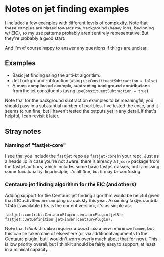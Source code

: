 # Notes on jet finding examples

I included a few examples with different levels of complexity. Note that these samples are biased towards my
background (heavy ions, beginning w/ EIC), so my use patterns probably aren't entirely representative. But
they're probably a good start.

And I'm of course happy to answer any questions if things are unclear.

## Examples

- Basic jet finding using the anti-kt algorithm.
- Jet background subtraction (using `useConstituentSubtraction = false`)
- A more complicated example, subtracting background contributions from the jet constituents (using
`useConstituentSubtraction = true`)

Note that for the background subtraction examples to be meaningful, you should pass in a substantial number of
particles. I've tested the code, and it seems to run fine, but I haven't tested the outputs yet in any detail.
If that's helpful, I can revisit it later.

## Stray notes

### Naming of "fastjet-core"

I see that you include the `fastjet` repo as `fastjet-core` in your repo. Just as a heads up in case you're
not aware: there is already a `fjcore` package from the fastjet authors, which includes some basic fastjet
classes, but is missing some functionality. In principle, it's all fine, but it may be confusing.

### Centauro jet finding algorithm for the EIC (and others)

Adding support for the Centauro jet finding algorithm would be helpful given that EIC activities are ramping
up quickly this year. Assuming fastjet contrib 1.045 is available (this is the current version), it's as
simple as:

```c++
fastjet::contrib::CentauroPlugin centauroPlugin(jetR);
fastjet::JetDefinition jetFinder(centauroPlugin);
```

Note that I _think_ this also requires a boost into a new reference frame, but this can be taken care of
elsewhere (or via additional arguments to the Centauro plugin, but I wouldn't worry overly much about
that for now). This is low priority overall, but I think it should be fairly easy to support, at least in a
minimal capacity.


